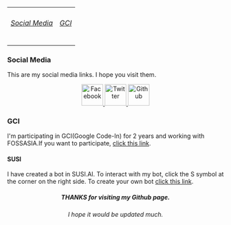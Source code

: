 <html>
<body>
<table border="0">
<tr>
<th>
<a href="#1"><h6>Social Media</h6></a>
</th>
<th>
<a href="#2"><h6>GCI</h6></a>
</th>
</tr>
</table>
<h3 id="#1">Social Media</h3>
<p>
This are my social media links. I hope you visit them.
</p>
<center>
<a target="_balnk" href="https://www.facebook.com/rasagnath.reddy">
<img alt="Facebook" src="http://chittagongit.com//images/facebook-logo-icon/facebook-logo-icon-5.jpg" width="50px" height="50px">
</a>
<a target="_balnk" href="https://twitter.com/rasagnathreddy">
<img alt="Twitter" src="https://i2.wp.com/indusdictum.com/wp-content/uploads/2017/08/twitter-logo-4.png?ssl=1" width="50px" height="50px">
</a>
<a target="_blank" href="https://github.com/rathindra3376">
<img alt="Github" src="https://image.flaticon.com/icons/svg/25/25231.svg" width="50px" height="50px">
</a>
</center>
<h3 id="#2">GCI</h3>
<p>
I'm participating in GCI(Google Code-In) for 2 years and working with FOSSASIA.If you want to participate, <a target="_blank" href="https://codein.withgoogle.com/">click this link</a>.
</p>
<h4>SUSI</h4>
<p>I have created a bot in SUSI.AI. To interact with my bot, click the S symbol at the corner on the right side. To create your own bot <a target="_balnk" href="https://skills.susi.ai/">click this link</a>.</p>
<script type="text/javascript" id="susi-bot-script" data-userid="1204bb7ded2af750cc97a119d9175867" data-group="Social" data-language="en" data-skill="Sumthing" src="https://skills.susi.ai/susi-chatbot.js" >
</script>
<center>
<h5>THANKS for visiting my Github page.</h5>
<h6>I hope it would be updated much.</h6>
</center>
</body>
</html>
